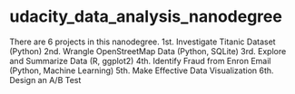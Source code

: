 # udacity_data_analysis_nanodegree

There are 6 projects in this nanodegree.
1st. Investigate Titanic Dataset (Python)
2nd. Wrangle OpenStreetMap Data (Python, SQLite)
3rd. Explore and Summarize Data (R, ggplot2)
4th. Identify Fraud from Enron Email (Python, Machine Learning)
5th. Make Effective Data Visualization
6th. Design an A/B Test

